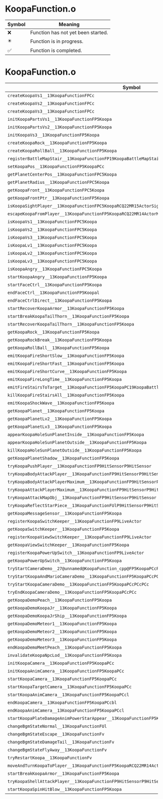 # KoopaFunction.o
| Symbol | Meaning 
| ------------- | ------------- 
| :x: | Function has not yet been started. 
| :eight_pointed_black_star: | Function is in progress. 
| :white_check_mark: | Function is completed. 


# KoopaFunction.o
| Symbol | Decompiled? |
| ------------- | ------------- |
| `createKoopaVs1__13KoopaFunctionFPCc` | :x: |
| `createKoopaVs2__13KoopaFunctionFPCc` | :x: |
| `createKoopaVs3__13KoopaFunctionFPCc` | :x: |
| `initKoopaPartsVs1__13KoopaFunctionFP5Koopa` | :x: |
| `initKoopaPartsVs2__13KoopaFunctionFP5Koopa` | :x: |
| `initKoopaVs3__13KoopaFunctionFP5Koopa` | :x: |
| `createKoopaRock__13KoopaFunctionFP5Koopa` | :x: |
| `createKoopaRollBall__13KoopaFunctionFP5Koopa` | :x: |
| `registerBattleMapStair__13KoopaFunctionFP19KoopaBattleMapStair` | :x: |
| `setKoopaPos__13KoopaFunctionFP5KoopaPCc` | :x: |
| `getPlanetCenterPos__13KoopaFunctionFPC5Koopa` | :x: |
| `getPlanetRadius__13KoopaFunctionFPC5Koopa` | :x: |
| `getKoopaFront__13KoopaFunctionFPC5Koopa` | :x: |
| `getKoopaFrontPtr__13KoopaFunctionFP5Koopa` | :x: |
| `isKoopaSightPlayer__13KoopaFunctionFPC5KoopaRCQ22MR15ActorSightParam` | :x: |
| `escapeKoopaFromPlayer__13KoopaFunctionFP5KoopaRCQ22MR14ActorMoveParam` | :x: |
| `isKoopaVs1__13KoopaFunctionFPC5Koopa` | :x: |
| `isKoopaVs2__13KoopaFunctionFPC5Koopa` | :x: |
| `isKoopaVs3__13KoopaFunctionFPC5Koopa` | :x: |
| `isKoopaLv1__13KoopaFunctionFPC5Koopa` | :x: |
| `isKoopaLv2__13KoopaFunctionFPC5Koopa` | :x: |
| `isKoopaLv3__13KoopaFunctionFPC5Koopa` | :x: |
| `isKoopaAngry__13KoopaFunctionFPC5Koopa` | :x: |
| `startKoopaAngry__13KoopaFunctionFP5Koopa` | :x: |
| `startFaceCtrl__13KoopaFunctionFP5Koopa` | :x: |
| `endFaceCtrl__13KoopaFunctionFP5Koopal` | :x: |
| `endFaceCtrlDirect__13KoopaFunctionFP5Koopa` | :x: |
| `startRecoverKoopaArmor__13KoopaFunctionFP5Koopa` | :x: |
| `startBreakKoopaTailThorn__13KoopaFunctionFP5Koopa` | :x: |
| `startRecoverKoopaTailThorn__13KoopaFunctionFP5Koopa` | :x: |
| `getKoopaRock__13KoopaFunctionFP5Koopa` | :x: |
| `getKoopaRockBreak__13KoopaFunctionFP5Koopa` | :x: |
| `getKoopaRollBall__13KoopaFunctionFP5Koopa` | :x: |
| `emitKoopaFireShortSlow__13KoopaFunctionFP5Koopa` | :x: |
| `emitKoopaFireShortFast__13KoopaFunctionFP5Koopa` | :x: |
| `emitKoopaFireShortCurve__13KoopaFunctionFP5Koopa` | :x: |
| `emitKoopaFireLongTime__13KoopaFunctionFP5Koopa` | :x: |
| `emitFireStairsToTarget__13KoopaFunctionFP5KoopaPC19KoopaBattleMapStairRCQ29JGeometry8TVec3&lt;f&gt;b` | :x: |
| `killKoopaFireStairsAll__13KoopaFunctionFP5Koopa` | :x: |
| `emitKoopaShockWave__13KoopaFunctionFP5Koopa` | :x: |
| `getKoopaPlanet__13KoopaFunctionFP5Koopa` | :x: |
| `getKoopaPlanetLv2__13KoopaFunctionFP5Koopa` | :x: |
| `getKoopaPlanetLv3__13KoopaFunctionFP5Koopa` | :x: |
| `appearKoopaHoleSunPlanetInside__13KoopaFunctionFP5Koopa` | :x: |
| `appearKoopaHoleSunPlanetOutside__13KoopaFunctionFP5Koopa` | :x: |
| `killKoopaHoleSunPlanetOutside__13KoopaFunctionFP5Koopa` | :x: |
| `getKoopaPlanetShadow__13KoopaFunctionFP5Koopa` | :x: |
| `tryKoopaPushPlayer__13KoopaFunctionFP9HitSensorP9HitSensor` | :x: |
| `tryKoopaBodyAttackPlayer__13KoopaFunctionFP9HitSensorP9HitSensor` | :x: |
| `tryKoopaBodyAttackPlayerMaximum__13KoopaFunctionFP9HitSensorP9HitSensor` | :x: |
| `tryKoopaAttackPlayerMaximum__13KoopaFunctionFP9HitSensorP9HitSensor` | :x: |
| `tryKoopaAttackMapObj__13KoopaFunctionFP9HitSensorP9HitSensor` | :x: |
| `tryKoopaReflectStarPiece__13KoopaFunctionFUlP9HitSensorP9HitSensor` | :x: |
| `getKoopaMessageSensor__13KoopaFunctionFP5Koopa` | :x: |
| `registerKoopaSwitchKeeper__13KoopaFunctionFP9LiveActor` | :x: |
| `getKoopaSwitchKeeper__13KoopaFunctionFP5Koopa` | :x: |
| `registerKoopaViewSwitchKeeper__13KoopaFunctionFP9LiveActor` | :x: |
| `getKoopaViewSwitchKeeper__13KoopaFunctionFP5Koopa` | :x: |
| `registerKoopaPowerUpSwitch__13KoopaFunctionFP9LiveActor` | :x: |
| `getKoopaPowerUpSwitch__13KoopaFunctionFP5Koopa` | :x: |
| `tryStartCameraDemo__27@unnamed@KoopaFunction_cpp@FP5KoopaPCcPCcPCcb` | :x: |
| `tryStartKoopaAndMarioCameraDemo__13KoopaFunctionFP5KoopaPCcPCcPCc` | :x: |
| `tryStartKoopaCameraDemo__13KoopaFunctionFP5KoopaPCcPCcPCc` | :x: |
| `tryEndKoopaCameraDemo__13KoopaFunctionFP5KoopaPCcPCc` | :x: |
| `getKoopaDemoPeach__13KoopaFunctionFP5Koopa` | :x: |
| `getKoopaDemoKoopaJr__13KoopaFunctionFP5Koopa` | :x: |
| `getKoopaDemoKoopaJrShip__13KoopaFunctionFP5Koopa` | :x: |
| `getKoopaDemoMeteor1__13KoopaFunctionFP5Koopa` | :x: |
| `getKoopaDemoMeteor2__13KoopaFunctionFP5Koopa` | :x: |
| `getKoopaDemoMeteor3__13KoopaFunctionFP5Koopa` | :x: |
| `endKoopaDemoMeetPeach__13KoopaFunctionFP5Koopa` | :x: |
| `invalidateKoopaNpcLod__13KoopaFunctionFP5Koopa` | :x: |
| `initKoopaCamera__13KoopaFunctionFP5KoopaPCc` | :x: |
| `initKoopaAnimCamera__13KoopaFunctionFP5KoopaPCc` | :x: |
| `startKoopaCamera__13KoopaFunctionFP5KoopaPCc` | :x: |
| `startKoopaTargetCamera__13KoopaFunctionFP5KoopaPCc` | :x: |
| `startKoopaAnimCamera__13KoopaFunctionFP5KoopaPCcl` | :x: |
| `endKoopaCamera__13KoopaFunctionFP5KoopaPCcbl` | :x: |
| `endKoopaAnimCamera__13KoopaFunctionFP5KoopaPCcl` | :x: |
| `startKoopaPlateDamageAnimPowerStarAppear__13KoopaFunctionFP5Koopa` | :x: |
| `changeBgmStateNormal__13KoopaFunctionFUl` | :x: |
| `changeBgmStateEscape__13KoopaFunctionFv` | :x: |
| `changeBgmStateDamageTail__13KoopaFunctionFv` | :x: |
| `changeBgmStateFlyAway__13KoopaFunctionFv` | :x: |
| `tryRestartKoopa__13KoopaFunctionFv` | :x: |
| `moveAndTurnKoopaToPlayer__13KoopaFunctionFP5KoopaRCQ22MR14ActorMoveParam` | :x: |
| `startBreakKoopaArmor__13KoopaFunctionFP5Koopa` | :x: |
| `tryKoopaShellAttackPlayer__13KoopaFunctionFP9HitSensorP9HitSensor` | :x: |
| `startKoopaSpinHitBlow__13KoopaFunctionFP5Koopa` | :x: |
